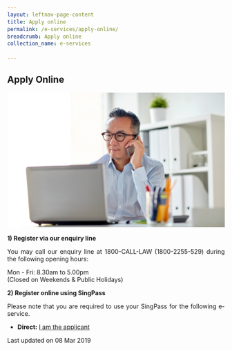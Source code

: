 ```yaml
---
layout: leftnav-page-content
title: Apply online
permalink: /e-services/apply-online/
breadcrumb: Apply online
collection_name: e-services

---
```


Apply Online
---

<div class="image"><img src="/images/1504083328552.png/" style="width:600px"></div>

**1) Register via our enquiry line**

<p style="text-align: justify">You may call our enquiry line at 1800-CALL-LAW (1800-2255-529) during the following opening hours:</p>

Mon - Fri: 8.30am to 5.00pm<br>
(Closed on Weekends & Public Holidays)

**2) Register online using SingPass**

<p style="text-align: justify">Please note that you are required to use your SingPass for the following e-service.</p>

* **Direct:**  [I am the applicant](https://saml.singpass.gov.sg/spauth/login/eservloginpage?URL=%2FFIM%2Fsps%2FSingpassIDPFed%2Fsaml20%2Flogininitial%3FRequestBinding%3DHTTPArtifact%26ResponseBinding%3DHTTPArtifact%26PartnerId%3Dhttps%253a%252f%252fwww.mlaw.gov.sg%252feservices%252fmp%252fSAML%252f%26NameIdFormat%3DEmail%26esrvcID%3DLSRA%26Target%3Deservices%252fCMC%252fMediatorsPortal%252fsingpass-redirection-page%252f%253freturnurlpage%253ddirect-intake&TAM_OP=login)

<p class="right-side-updated">Last updated on 08 Mar 2019</p> 
